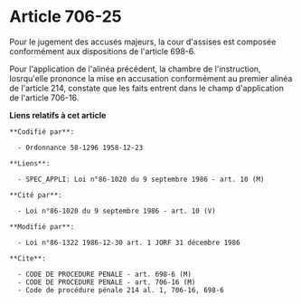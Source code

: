 # Article 706-25

Pour le jugement des accusés majeurs, la cour d'assises est composée conformément aux dispositions de l'article 698-6.

Pour l'application de l'alinéa précédent, la chambre de l'instruction, losrqu'elle prononce la mise en accusation
conformément au premier alinéa de l'article 214, constate que les faits entrent dans le champ d'application de l'article
706-16.

**Liens relatifs à cet article**

	**Codifié par**:

	  - Ordonnance 58-1296 1958-12-23

	**Liens**:

	  - SPEC_APPLI: Loi n°86-1020 du 9 septembre 1986 - art. 10 (M)

	**Cité par**:

	  - Loi n°86-1020 du 9 septembre 1986 - art. 10 (V)

	**Modifié par**:

	  - Loi n°86-1322 1986-12-30 art. 1 JORF 31 décembre 1986

	**Cite**:

	  - CODE DE PROCEDURE PENALE - art. 698-6 (M)
	  - CODE DE PROCEDURE PENALE - art. 706-16 (M)
	  - Code de procédure pénale 214 al. 1, 706-16, 698-6
